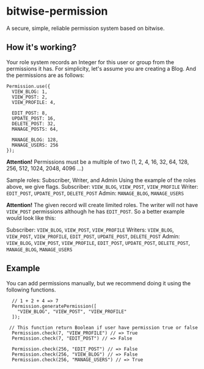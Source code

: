 # bitwise-permission
A secure, simple, reliable permission system based on bitwise.

## How it's working?
Your role system records an Integer for this user or group from the permissions it has. For simplicity, let's assume you are creating a Blog. And the permissions are as follows:

    Permission.use({
      VIEW_BLOG: 1,
      VIEW_POST: 2,
      VIEW_PROFILE: 4,

      EDIT_POST: 8,
      UPDATE_POST: 16,
      DELETE_POST: 32,
      MANAGE_POSTS: 64,

      MANAGE_BLOG: 128,
      MANAGE_USERS: 256
    });

**Attention!** Permissions must be a multiple of two (1, 2, 4, 16, 32, 64, 128, 256, 512, 1024, 2048, 4096 ...)

Sample roles: Subscriber, Writer, and Admin
Using the example of the roles above, we give flags.
Subscriber: `VIEW_BLOG`, `VIEW_POST`, `VIEW_PROFILE`
Writer: `EDIT_POST`, `UPDATE_POST`, `DELETE_POST`
Admin: `MANAGE_BLOG`, `MANAGE_USERS`

**Attention!** The given record will create limited roles. The writer will not have `VIEW_POST` permissions although he has `EDIT_POST`. So a better example would look like this:

Subscriber: `VIEW_BLOG`, `VIEW_POST`, `VIEW_PROFILE`
Writers: `VIEW_BLOG`, `VIEW_POST`, `VIEW_PROFILE`, `EDIT_POST`, `UPDATE_POST`, `DELETE_POST`
Admin: `VIEW_BLOG`, `VIEW_POST`, `VIEW_PROFILE`, `EDIT_POST`, `UPDATE_POST`, `DELETE_POST`, `MANAGE_BLOG`, `MANAGE_USERS`

## Example
You can add permissions manually, but we recommend doing it using the following functions.

      // 1 + 2 + 4 => 7
      Permission.generatePermission([
        "VIEW_BLOG", "VIEW_POST", "VIEW_PROFILE"
      ]);

     // This function return Boolean if user have permission true or false
      Permission.check(7, "VIEW_PROFILE") // => True
      Permission.check(7, "EDIT_POST") // => False

      Permission.check(256, "EDIT_POST") // => False
      Permission.check(256, "VIEW_BLOG") // => False
      Permission.check(256, "MANAGE_USERS") // => True
